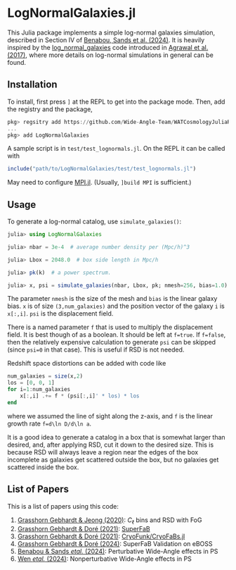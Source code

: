 # LogNormalGalaxies.jl


This Julia package implements a simple log-normal galaxies simulation,
described in Section IV of [Benabou, Sands et al.
(2024)](https://arxiv.org/abs/2404.04811). It is heavily inspired by the
[log_normal_galaxies](https://bitbucket.org/komatsu5147/lognormal_galaxies/src/master/)
code introduced in [Agrawal et al. (2017)](https://arxiv.org/abs/1706.09195),
where more details on log-normal simulations in general can be found.


## Installation

To install, first press `]` at the REPL to get into the package mode. Then, add the registry and the package,
```julia
pkg> regsitry add https://github.com/Wide-Angle-Team/WATCosmologyJuliaRegistry.git
...
pkg> add LogNormalGalaxies
```

A sample script is in `test/test_lognormals.jl`. On the REPL it can be called with
```julia
include("path/to/LogNormalGalaxies/test/test_lognormals.jl")
```

May need to configure
[MPI.jl](https://juliaparallel.github.io/MPI.jl/stable/configuration/).
(Usually, `]build MPI` is sufficient.)


## Usage

To generate a log-normal catalog, use `simulate_galaxies()`:
```julia
julia> using LogNormalGalaxies

julia> nbar = 3e-4  # average number density per (Mpc/h)^3

julia> Lbox = 2048.0  # box side length in Mpc/h

julia> pk(k)  # a power spectrum.

julia> x, psi = simulate_galaxies(nbar, Lbox, pk; nmesh=256, bias=1.0)
```
The parameter `nmesh` is the size of the mesh and `bias` is the linear galaxy
bias. `x` is of size `(3,num_galaxies)` and the position vector of the galaxy
`i` is `x[:,i]`. `psi` is the displacement field.

There is a named parameter `f` that is used to multiply the displacement
field. It is best though of as a boolean. It should be left at `f=true`. If
`f=false`, then the relatively expensive calculation to generate `psi` can be
skipped (since `psi=0` in that case). This is useful if RSD is not needed.

Redshift space distortions can be added with code like
```julia
num_galaxies = size(x,2)
los = [0, 0, 1]
for i=1:num_galaxies
    x[:,i] .+= f * (psi[:,i]' * los) * los
end
```
where we assumed the line of sight along the z-axis, and `f` is the linear
growth rate `f=d\ln D/d\ln a`.

It is a good idea to generate a catalog in a box that is somewhat larger than
desired, and, after applying RSD, cut it down to the desired size. This is
because RSD will always leave a region near the edges of the box incomplete as
galaxies get scattered outside the box, but no galaxies get scattered inside
the box.


## List of Papers

This is a list of papers using this code:

1. [Grasshorn Gebhardt & Jeong (2020)](https://arxiv.org/abs/2008.08706): $C_\ell$ bins and RSD with FoG
2. [Grasshorn Gebhardt & Doré (2021)](https://arxiv.org/abs/2102.10079): [SuperFaB](https://github.com/hsgg/SphericalFourierBesselDecompositions.jl)
3. [Grasshorn Gebhardt & Doré (2021)](https://arxiv.org/abs/2109.13352): [CryoFunk/CryoFaBs.jl](https://github.com/hsgg/CryoFaBs.jl)
4. [Grasshorn Gebhardt & Doré (2024)](https://arxiv.org/abs/2310.17677): SuperFaB Validation on eBOSS
5. [Benabou & Sands *etal.* (2024)](https://arxiv.org/abs/2404.04811): Perturbative Wide-Angle effects in PS
6. [Wen *etal.* (2024)](https://arxiv.org/abs/2404.04812): Nonperturbative Wide-Angle effects in PS
